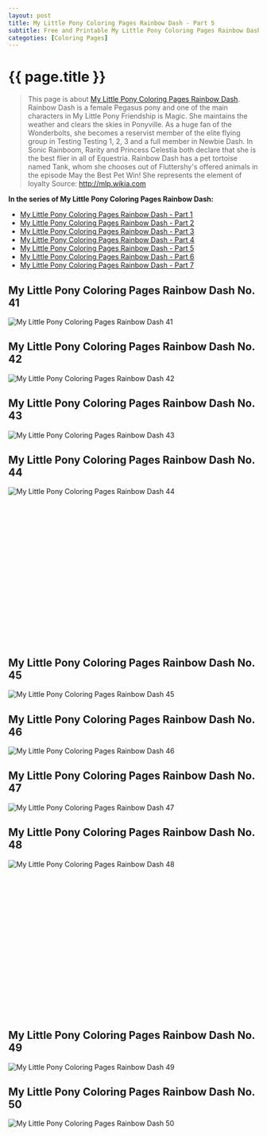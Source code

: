 ```yaml
---
layout: post
title: My Little Pony Coloring Pages Rainbow Dash - Part 5
subtitle: Free and Printable My Little Pony Coloring Pages Rainbow Dash - Part 5
categoties: [Coloring Pages]
---
```

{{ page.title }}
================
> This page is about [My Little Pony Coloring Pages Rainbow Dash](https://hoanghabelle.github.io/). Rainbow Dash is a female Pegasus pony and one of the main characters in My Little Pony Friendship is Magic. She maintains the weather and clears the skies in Ponyville. As a huge fan of the Wonderbolts, she becomes a reservist member of the elite flying group in Testing Testing 1, 2, 3 and a full member in Newbie Dash. In Sonic Rainboom, Rarity and Princess Celestia both declare that she is the best flier in all of Equestria. Rainbow Dash has a pet tortoise named Tank, whom she chooses out of Fluttershy's offered animals in the episode May the Best Pet Win! She represents the element of loyalty Source: http://mlp.wikia.com

**In the series of My Little Pony Coloring Pages Rainbow Dash:**

* [My Little Pony Coloring Pages Rainbow Dash - Part 1](https://hoanghabelle.github.io/2017/11/15/My-Little-Pony-Coloring-Pages-Rainbow-Dash-part-1.html)
* [My Little Pony Coloring Pages Rainbow Dash - Part 2](https://hoanghabelle.github.io/2017/11/15/My-Little-Pony-Coloring-Pages-Rainbow-Dash-part-2.html)
* [My Little Pony Coloring Pages Rainbow Dash - Part 3](https://hoanghabelle.github.io/2017/11/15/My-Little-Pony-Coloring-Pages-Rainbow-Dash-part-3.html)
* [My Little Pony Coloring Pages Rainbow Dash - Part 4](https://hoanghabelle.github.io/2017/11/15/My-Little-Pony-Coloring-Pages-Rainbow-Dash-part-4.html)
* [My Little Pony Coloring Pages Rainbow Dash - Part 5](https://hoanghabelle.github.io/2017/11/15/My-Little-Pony-Coloring-Pages-Rainbow-Dash-part-5.html)
* [My Little Pony Coloring Pages Rainbow Dash - Part 6](https://hoanghabelle.github.io/2017/11/15/My-Little-Pony-Coloring-Pages-Rainbow-Dash-part-6.html)
* [My Little Pony Coloring Pages Rainbow Dash - Part 7](https://hoanghabelle.github.io/2017/11/15/My-Little-Pony-Coloring-Pages-Rainbow-Dash-part-7.html)
## My Little Pony Coloring Pages Rainbow Dash No. 41
![My Little Pony Coloring Pages Rainbow Dash 41](https://hoanghabelle.github.io/img1/My-Little-Pony-Coloring-Pages-Rainbow-Dash%20(41).jpg "My Little Pony Coloring Pages Rainbow Dash 41")

## My Little Pony Coloring Pages Rainbow Dash No. 42
![My Little Pony Coloring Pages Rainbow Dash 42](https://hoanghabelle.github.io/img1/My-Little-Pony-Coloring-Pages-Rainbow-Dash%20(42).jpg "My Little Pony Coloring Pages Rainbow Dash 42")

## My Little Pony Coloring Pages Rainbow Dash No. 43
![My Little Pony Coloring Pages Rainbow Dash 43](https://hoanghabelle.github.io/img1/My-Little-Pony-Coloring-Pages-Rainbow-Dash%20(43).jpg "My Little Pony Coloring Pages Rainbow Dash 43")

## My Little Pony Coloring Pages Rainbow Dash No. 44
![My Little Pony Coloring Pages Rainbow Dash 44](https://hoanghabelle.github.io/img1/My-Little-Pony-Coloring-Pages-Rainbow-Dash%20(44).jpg "My Little Pony Coloring Pages Rainbow Dash 44")

<script async src="//pagead2.googlesyndication.com/pagead/js/adsbygoogle.js"></script><!-- Texxtonly --><ins class="adsbygoogle" style="display:inline-block;width:336px;height:280px" data-ad-client="ca-pub-6753140515841889" data-ad-slot="3207852233"></ins><script>(adsbygoogle = window.adsbygoogle || []).push({}); </script>

## My Little Pony Coloring Pages Rainbow Dash No. 45
![My Little Pony Coloring Pages Rainbow Dash 45](https://hoanghabelle.github.io/img1/My-Little-Pony-Coloring-Pages-Rainbow-Dash%20(45).jpg "My Little Pony Coloring Pages Rainbow Dash 45")

## My Little Pony Coloring Pages Rainbow Dash No. 46
![My Little Pony Coloring Pages Rainbow Dash 46](https://hoanghabelle.github.io/img1/My-Little-Pony-Coloring-Pages-Rainbow-Dash%20(46).jpg "My Little Pony Coloring Pages Rainbow Dash 46")

## My Little Pony Coloring Pages Rainbow Dash No. 47
![My Little Pony Coloring Pages Rainbow Dash 47](https://hoanghabelle.github.io/img1/My-Little-Pony-Coloring-Pages-Rainbow-Dash%20(47).jpg "My Little Pony Coloring Pages Rainbow Dash 47")

## My Little Pony Coloring Pages Rainbow Dash No. 48
![My Little Pony Coloring Pages Rainbow Dash 48](https://hoanghabelle.github.io/img1/My-Little-Pony-Coloring-Pages-Rainbow-Dash%20(48).jpg "My Little Pony Coloring Pages Rainbow Dash 48")

<script async src="//pagead2.googlesyndication.com/pagead/js/adsbygoogle.js"></script><!-- Texxtonly --><ins class="adsbygoogle" style="display:inline-block;width:336px;height:280px" data-ad-client="ca-pub-6753140515841889" data-ad-slot="3207852233"></ins><script>(adsbygoogle = window.adsbygoogle || []).push({}); </script>

## My Little Pony Coloring Pages Rainbow Dash No. 49
![My Little Pony Coloring Pages Rainbow Dash 49](https://hoanghabelle.github.io/img1/My-Little-Pony-Coloring-Pages-Rainbow-Dash%20(49).jpg "My Little Pony Coloring Pages Rainbow Dash 49")

## My Little Pony Coloring Pages Rainbow Dash No. 50
![My Little Pony Coloring Pages Rainbow Dash 50](https://hoanghabelle.github.io/img1/My-Little-Pony-Coloring-Pages-Rainbow-Dash%20(50).jpg "My Little Pony Coloring Pages Rainbow Dash 50")

